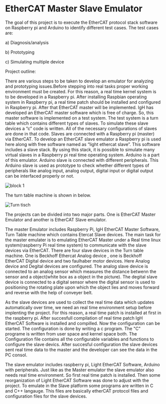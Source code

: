 # EtherCAT Master Slave Emulator

The goal of this project is to execute the EtherCAT protocol stack software on Raspberry pi and Arduino to identify different test cases. The test cases are:

a) Diagnosis/analysis

b) Prototyping

c) Simulating multiple device

Project outline:

There are various steps to be taken to develop an emulator for analyzing and prototyping issues.Before stepping into real tasks proper working environment must be created. For this reason, a real time kernel system is to be developed in a Raspberry pi. After installing Raspbian operating system in Raspberry pi, a real time patch should be installed and configured in Raspberry pi. After that EtherCAT master will be implemented. IgH has developed an EtherCAT master
software which is free of charge. So, this master software is implemented on a test system. The test system is a turn table which contains different types of slaves. To simulate these slave devices a “c” code is written. All of the necessary configurations of slaves are done in that code. Slaves are connected with a Raspberry pi (master) via EtherCAT. To develop an EtherCAT slave emulator a Raspberry pi is used here along with free software named as “light ethercat slave”. This software includes a slave stack. By using this stack, it is possible to simulate many virtual slaves in a Raspberry pi real time operating system. Arduino is a part of this emulator. Arduino slave is connected with different peripherals. This Arduino slave is used as prototype to check whether different types of peripherals like analog input, analog output, digital input or digital output can be interfaced properly or not. 

![block 1](https://user-images.githubusercontent.com/48807609/95467301-9331ab80-097d-11eb-8ba1-ac4a41c799e6.PNG)

The turn table machine is shown in below.

![Turn tisch](https://user-images.githubusercontent.com/48807609/95468115-79dd2f00-097e-11eb-8a3a-d26108aad2ec.PNG)

The projects can be divided into two major parts. One is EtherCAT Master Emulator and another is EtherCAT Slave emulator. 

The master Emulator includes Raspberry Pi, IgH EtherCAT Master Software, Turn Table machine which contains Etercat Slave devices. The main task for the master emulater is to emulating EtherCAT Master under a Real time linux system(raspberry Pi real time system) to communicate with the slave devices via EtherCAT. There are four slave devices in the Turn table machine. One is Beckhoff Ethercat Analog device , one is Beckhoff EtherCAT Digital device and two faulhaber motor devices. Here Analog device and Degital devices are configured. The analog slave device is connected to an analog sensor which measures the distance betwenn the sensor and a object(white box as a object in the picture). The degital slave device is connected to a digital sensor where the digital sensor is used to positioning the rotating plate upon which the object lies and moves forward and reverse with the help of conveyer belt. 

As the slave devices are used to collect the real time data which updates automatically over time, we need an real time environment setup before implenting the project. For this reason, a real time patch is installed at first in the raspberry pi. After succesfull compilation of real time patch IgH EtherCAT Software is installed and compilled. Now the configuration can be started. The configuration is done by writing a c program. The "C" programe is written from user space and kernel space both. The Configuration file contains all the configurable variables and functions to configure the slave devics. After succesful configuration the slave devices sent real time data to the master and the developer can see the data in the PC consol.

The slave emulator includes raspberry pi, Light EtherCAT Software, Arduino with peripherals. Just like as the Master emulator the slave emulator also needs real time environment. So first real time patch is installed. Then some reorganization of Light EtherCAT Software was done to adjust with the project. To emulate in the Slave platform some programs are written in C and C++ langauge. This files are basically etherCAT protocol files and configuration files for the slave devices.  








